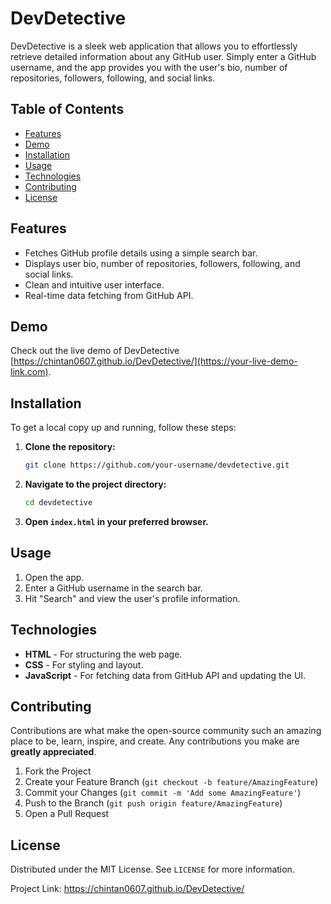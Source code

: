 # DevDetective


DevDetective is a sleek web application that allows you to effortlessly retrieve detailed information about any GitHub user.
Simply enter a GitHub username, and the app provides you with the user's bio, number of repositories, followers, following, and social links.

## Table of Contents
- [Features](#features)
- [Demo](#demo)
- [Installation](#installation)
- [Usage](#usage)
- [Technologies](#technologies)
- [Contributing](#contributing)
- [License](#license)
  

## Features
- Fetches GitHub profile details using a simple search bar.
- Displays user bio, number of repositories, followers, following, and social links.
- Clean and intuitive user interface.
- Real-time data fetching from GitHub API.

## Demo
Check out the live demo of DevDetective [https://chintan0607.github.io/DevDetective/](https://your-live-demo-link.com).



## Installation
To get a local copy up and running, follow these steps:

1. **Clone the repository:**
    ```bash
    git clone https://github.com/your-username/devdetective.git
    ```

2. **Navigate to the project directory:**
    ```bash
    cd devdetective
    ```

3. **Open `index.html` in your preferred browser.**

## Usage
1. Open the app.
2. Enter a GitHub username in the search bar.
3. Hit "Search" and view the user's profile information.

## Technologies
- **HTML** - For structuring the web page.
- **CSS** - For styling and layout.
- **JavaScript** - For fetching data from GitHub API and updating the UI.

## Contributing
Contributions are what make the open-source community such an amazing place to be, learn, inspire, and create. Any contributions you make are **greatly appreciated**.

1. Fork the Project
2. Create your Feature Branch (`git checkout -b feature/AmazingFeature`)
3. Commit your Changes (`git commit -m 'Add some AmazingFeature'`)
4. Push to the Branch (`git push origin feature/AmazingFeature`)
5. Open a Pull Request

## License
Distributed under the MIT License. See `LICENSE` for more information.

Project Link: https://chintan0607.github.io/DevDetective/
